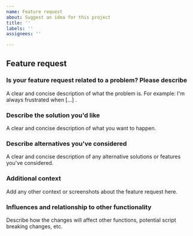 ```yaml
---
name: Feature request
about: Suggest an idea for this project
title: ''
labels: ''
assignees: ''

---
```


## Feature request

### Is your feature request related to a problem? Please describe

A clear and concise description of what the problem is. For example: I'm always frustrated when [...] .

### Describe the solution you'd like

A clear and concise description of what you want to happen.

### Describe alternatives you've considered

A clear and concise description of any alternative solutions or features you've considered.

### Additional context

Add any other context or screenshots about the feature request here.

### Influences and relationship to other functionality

Describe how the changes will affect other functions, potential script breaking changes, etc.

